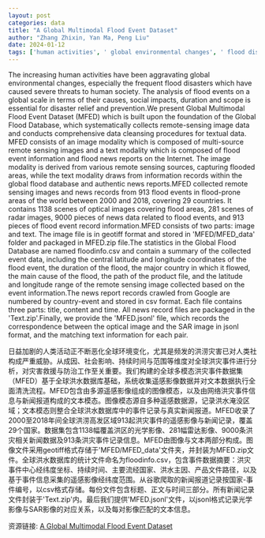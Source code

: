 ```yaml
---
layout: post
categories: data
title: "A Global Multimodal Flood Event Dataset"
author: "Zhang Zhixin, Yan Ma, Peng Liu"
date: 2024-01-12
tags: ['human activities', ' global environmental changes', ' flood disasters', ' disaster relief', ' disaster prevention', ' Global Multimodal Flood Event Dataset', ' MFED', ' Global Flood Database', ' remote-sensing image data', ' data cleansing', ' image modality', ' text modality', ' multi-source remote sensing images', ' flood event information', ' flood news reports', ' flooded areas', ' flood-prone areas', ' optical images', ' radar images', ' news data', ' geotiff format', ' floodinfo.csv', ' latitude', ' longitude', ' duration', ' country', ' cause', ' product file', ' remote sensing image', ' Google', ' csv format', ' title', ' content', ' time', ' MFED.jsonl', ' optical image', ' SAR image', ' matching text information']
---
```


The increasing human activities have been aggravating global environmental changes, especially the frequent flood disasters which have caused severe threats to human society.  The analysis of flood events on a global scale in terms of their causes, social impacts, duration and scope is essential for disaster relief and prevention.We present Global Multimodal Flood Event Dataset (MFED) which is built upon the foundation of the Global Flood Database, which systematically collects remote-sensing image data and conducts comprehensive data cleansing procedures for textual data. MFED consists of an image modality which is composed of multi-source remote sensing images and a text modality which is composed of flood event information and flood news reports on the Internet. The image modality is derived from various remote sensing sources, capturing flooded areas, while the text modality draws from information records within the global flood database and authentic news reports.MFED collected remote sensing images and news records from 913 flood events in flood-prone areas of the world between 2000 and 2018, covering 29 countries. It contains 1138 scenes of optical images covering flood areas, 281 scenes of radar images, 9000 pieces of news data related to flood events, and 913 pieces of flood event record information.MFED consists of two parts: image and text. The image file is in geotiff format and stored in 'MFED/MFED_data' folder and packaged in MFED.zip file.The statistics in the Global Flood Database are named floodinfo.csv and contain a summary of the collected event data, including the central latitude and longitude coordinates of the flood event, the duration of the flood, the major country in which it flowed, the main cause of the flood, the path of the product file, and the latitude and longitude range of the remote sensing image collected based on the event information.The news report records crawled from Google are numbered by country-event and stored in csv format. Each file contains three parts: title, content and time. All news record files are packaged in the 'Text.zip'.Finally, we provide the 'MFED.jsonl' file, which records the correspondence between the optical image and the SAR image in jsonl format, and the matching text information for each pair.

日益加剧的人类活动正不断恶化全球环境变化，尤其是频发的洪涝灾害已对人类社构成严重威胁。从成因、社会影响、持续时间与范围等维度对全球洪灾事件进行分析，对灾害救援与防治工作至关重要。我们构建的全球多模态洪灾事件数据集（MFED）基于全球洪水数据库基础，系统收集遥感影像数据并对文本数据执行全面清洗流程。MFED包含由多源遥感影像组成的图像模态，以及由网络洪灾事件信息与新闻报道构成的文本模态。图像模态源自多种遥感数据源，记录洪水淹没区域；文本模态则整合全球洪水数据库中的事件记录与真实新闻报道。MFED收录了2000至2018年间全球洪涝高发区域913起洪灾事件的遥感影像与新闻记录，覆盖29个国家。数据集包含1138幅覆盖洪区的光学影像、281幅雷达影像、9000条洪灾相关新闻数据及913条洪灾事件记录信息。MFED由图像与文本两部分构成。图像文件采用geotiff格式存储于'MFED/MFED_data'文件夹，并封装为MFED.zip文件。全球洪水数据库的统计文件命名为floodinfo.csv，包含事件数据摘要：洪灾事件中心经纬度坐标、持续时间、主要流经国家、洪水主因、产品文件路径，以及基于事件信息采集的遥感影像经纬度范围。从谷歌爬取的新闻报道记录按国家-事件编号，以csv格式存储。每份文件包含标题、正文与时间三部分。所有新闻记录文件封装于'Text.zip'内。最后我们提供'MFED.jsonl'文件，以jsonl格式记录光学影像与SAR影像的对应关系，以及每对影像匹配的文本信息。

资源链接: [A Global Multimodal Flood Event Dataset](https://doi.org/10.57760/sciencedb.14826)
